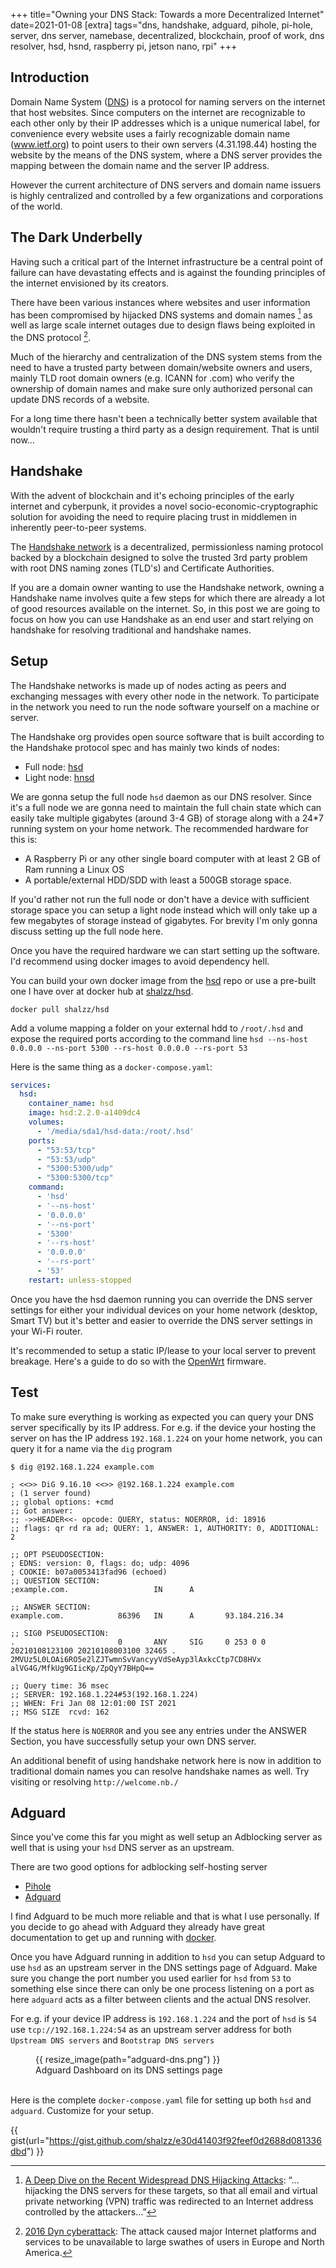 +++
title="Owning your DNS Stack: Towards a more Decentralized Internet"
date=2021-01-08
[extra]
tags="dns, handshake, adguard, pihole, pi-hole, server, dns server, namebase, decentralized, blockchain, proof of work, dns resolver, hsd, hsnd, raspberry pi, jetson nano, rpi"
+++

## Introduction

Domain Name System ([DNS][9]) is a protocol for naming servers on the internet that host
websites. Since computers on the internet are recognizable to each other 
only by their IP addresses which is a unique numerical label, for convenience
every website uses a fairly recognizable domain name (www.ietf.org) to
point users to their own servers (4.31.198.44) hosting the website by the means
of the DNS system, where a DNS server provides the mapping between the domain
name and the server IP address.

However the current architecture of DNS servers and domain name issuers is highly 
centralized and controlled by a few organizations and corporations of the world.

<!-- more -->

## The Dark Underbelly

Having such a critical part of the Internet infrastructure be a central point
of failure can have devastating effects and is against the founding principles
of the internet envisioned by its creators.

There have been various instances where websites and user information has been 
compromised by hijacked DNS systems and domain names [^fn-1] as well as large scale
internet outages due to design flaws being exploited in the DNS protocol [^fn-2].

Much of the hierarchy and centralization of the DNS system stems from the need to
have a trusted party between domain/website owners and users, mainly TLD root domain
owners (e.g. ICANN for .com) who verify the ownership of domain names and make sure
only authorized personal can update DNS records of a website.

For a long time there hasn't been a technically better system available that wouldn't
require trusting a third party as a design requirement. That is until now…

## Handshake

With the advent of blockchain and it's echoing principles of the early internet
and cyberpunk, it provides a novel socio-economic-cryptographic solution for avoiding
the need to require placing trust in middlemen in inherently peer-to-peer systems.

The [Handshake network][3] is a decentralized, permissionless naming protocol
backed by a blockchain designed to solve the trusted 3rd party
problem with root DNS naming zones (TLD's) and Certificate Authorities.

If you are a domain owner wanting to use the Handshake network, owning a
Handshake name involves quite a few steps
for which there are already a lot of good resources available on the internet.
So, in this post we are going to focus on how you can use Handshake as an end user
and start relying on handshake for resolving traditional and handshake names.

## Setup

The Handshake networks is made up of nodes acting as peers and exchanging messages
with every other node in the network. To participate in the network you need to
run the node software yourself on a machine or server.

The Handshake org provides open source software that is
built according to the Handshake protocol spec and has mainly two kinds of nodes:

* Full node: [hsd][4]
* Light node: [hnsd][5]

We are gonna setup the full node `hsd` daemon as our DNS resolver. 
Since it's a full node we are gonna need to maintain the full chain state which
can easily take multiple gigabytes (around 3-4 GB) of storage along with a 24*7 running system
on your home network. The recommended hardware for this is:

* A Raspberry Pi or any other single board computer with at least 2 GB of Ram running a Linux OS
* A portable/external HDD/SDD with least a 500GB storage space.

If you'd rather not run the full node or don't have a device with sufficient storage
space you can setup a light node instead which will only take up a few megabytes
of storage instead of gigabytes. For brevity I'm only gonna discuss setting up
the full node here.

Once you have the required hardware we can start setting up the software. I'd
recommend using docker images to avoid dependency hell.

You can build your own docker image from the [hsd][4] repo or use a pre-built
one I have over at docker hub at [shalzz/hsd][7].

```
docker pull shalzz/hsd
```

Add a volume mapping a folder on your external hdd to `/root/.hsd` and expose the
required ports according to the command line
`hsd --ns-host 0.0.0.0 --ns-port 5300 --rs-host 0.0.0.0 --rs-port 53`

Here is the same thing as a `docker-compose.yaml`:

```yaml
services:
  hsd:
    container_name: hsd
    image: hsd:2.2.0-a1409dc4
    volumes:
      - '/media/sda1/hsd-data:/root/.hsd'
    ports:
      - "53:53/tcp"
      - "53:53/udp"
      - "5300:5300/udp"
      - "5300:5300/tcp"
    command:
      - 'hsd'
      - '--ns-host'
      - '0.0.0.0'
      - '--ns-port'
      - '5300'
      - '--rs-host'
      - '0.0.0.0'
      - '--rs-port'
      - '53'
    restart: unless-stopped
```

Once you have the hsd daemon running you can override the DNS server settings for either your
individual devices on your home network
(desktop, Smart TV) but it's better and easier to override the DNS server settings in
your Wi-Fi router.

It's recommended to setup a static IP/lease to your local server to prevent
breakage. Here's a guide to do so with the [OpenWrt][8] firmware.

## Test

To make sure everything is working as expected you can query your DNS server specifically
by its IP address. For e.g. if the device your hosting the server on has the IP
address `192.168.1.224` on your home network, you can query it for a name via the
`dig` program

```
$ dig @192.168.1.224 example.com

; <<>> DiG 9.16.10 <<>> @192.168.1.224 example.com
; (1 server found)
;; global options: +cmd
;; Got answer:
;; ->>HEADER<<- opcode: QUERY, status: NOERROR, id: 18916
;; flags: qr rd ra ad; QUERY: 1, ANSWER: 1, AUTHORITY: 0, ADDITIONAL: 2

;; OPT PSEUDOSECTION:
; EDNS: version: 0, flags: do; udp: 4096
; COOKIE: b07a0053413fad96 (echoed)
;; QUESTION SECTION:
;example.com.                   IN      A

;; ANSWER SECTION:
example.com.            86396   IN      A       93.184.216.34

;; SIG0 PSEUDOSECTION:
.                       0       ANY     SIG     0 253 0 0 20210108123100 20210108003100 32465 . 2MVUz5L0LOAi6RO5e2lZJTwmnSvVancyyVdSeAyp3lAxkcCtp7CD8HVx alVG4G/MfkUg9GIicKp/ZpQyY7BHpQ==

;; Query time: 36 msec
;; SERVER: 192.168.1.224#53(192.168.1.224)
;; WHEN: Fri Jan 08 12:01:00 IST 2021
;; MSG SIZE  rcvd: 162
```

If the status here is `NOERROR` and you see any entries under the ANSWER Section,
you have successfully setup your own DNS server.

An additional benefit of using handshake network here is now in addition to traditional
domain names you can resolve handshake names as well. Try visiting or resolving `http://welcome.nb./`

## Adguard

Since you've come this far you might as well setup an Adblocking server as well
that is using your `hsd` DNS server as an upstream.

There are two good options for adblocking self-hosting server
* [Pihole][10]
* [Adguard][11]

I find Adguard to be much more reliable and that is what I use personally.
If you decide to go ahead with Adguard they already have great documentation
to get up and running with [docker][12].

Once you have Adguard running in addition to `hsd` you can setup Adguard to use
`hsd` as an upstream server in the DNS settings page of Adguard.
Make sure you change the port number you used earlier for `hsd` from `53` to
something else since there can only be one process listening on a port as here
`adguard` acts as a filter between clients and the actual DNS resolver.

For e.g. if your device IP address is `192.168.1.224` and the port of `hsd` is `54`
use `tcp://192.168.1.224:54` as an upstream server address for both
`Upstream DNS servers` and `Bootstrap DNS servers`

<figure> {{ resize_image(path="adguard-dns.png") }}
<figcaption> Adguard Dashboard on its DNS settings page </figcaption>
<br/>
</figure>


Here is the complete `docker-compose.yaml` file for setting up both `hsd` and `adguard`.
Customize for your setup.

{{ gist(url="https://gist.github.com/shalzz/e30d41403f92feef0d2688d081336dbd") }}

[^fn-1]: [A Deep Dive on the Recent Widespread DNS Hijacking Attacks][1]:
    “…hijacking the DNS servers for these targets, so that all email and virtual private networking (VPN) traffic was redirected to an Internet address controlled by the attackers…”

[^fn-2]: [2016 Dyn cyberattack][2]: The attack caused major Internet platforms and services to be unavailable to large swathes of users in Europe and North America.

[1]: https://krebsonsecurity.com/2019/02/a-deep-dive-on-the-recent-widespread-dns-hijacking-attacks/
[2]: https://en.wikipedia.org/wiki/2016_Dyn_cyberattack
[3]: https://handshake.org/
[4]: https://github.com/handshake-org/hsd
[5]: https://github.com/handshake-org/hnsd
[6]: https://gist.github.com/shalzz/e30d41403f92feef0d2688d081336dbd
[7]: https://hub.docker.com/r/shalzz/hsd
[8]: https://openwrt.org/docs/guide-user/luci/static_ip
[9]: https://en.wikipedia.org/wiki/Domain_Name_System
[10]: https://pi-hole.net/
[11]: https://github.com/AdguardTeam/AdGuardHome
[12]: https://github.com/AdguardTeam/AdGuardHome/wiki/Docker
